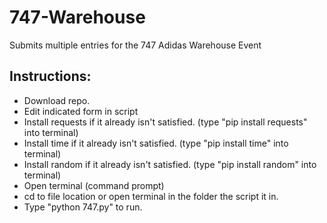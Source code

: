 # 747-Warehouse
Submits multiple entries for the 747 Adidas Warehouse Event

## Instructions:
* Download repo.
* Edit indicated form in script
* Install requests if it already isn't satisfied. (type "pip install requests" into terminal)
* Install time if it already isn't satisfied. (type "pip install time" into terminal)
* Install random if it already isn't satisfied. (type "pip install random" into terminal)
* Open terminal (command prompt)
* cd to file location or open terminal in the folder the script it in.
* Type "python 747.py" to run.

